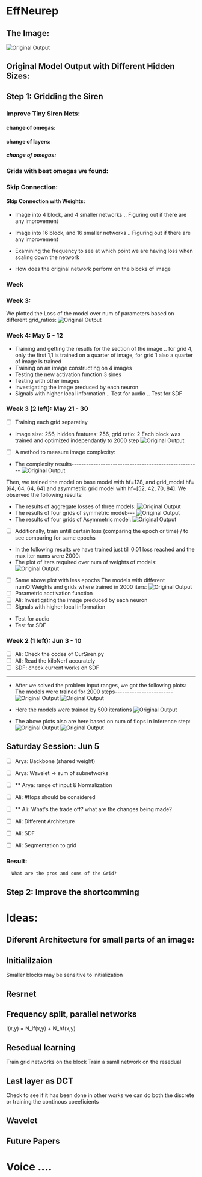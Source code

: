 # EffNeurep
## The Image:
![Original Output](./images/image.jpg?raw=true "Original Model")
## Original Model Output with Different Hidden Sizes:
<!-- picture: 256, hidden: 512, Total loss 0.000017, Total Trainable Params: 791043 -->
<!-- ![Original Output](./images/original_output(0).jpg?raw=true "Original Model") -->
<!-- picture: 256, hidden: 256, Total loss 0.000082, Total Trainable Params: 198915 -->
<!-- ![Original Output](./images/original_output.jpg?raw=true "Original Model") -->
<!-- picture: 256, hidden: 128, Total loss 0.000828, Total Trainable Params: 50307 -->
<!-- ![Original Output](./images/original_output(1).jpg?raw=true "Original Model") -->
<!-- picture: 256, hidden: 64, Total loss 0.006961, Total Trainable Params: 12867 -->
<!-- ![Original Output](./images/original_output(2).jpg?raw=true "Original Model") -->
<!-- picture: 256, hidden: 32, Total loss 0.039233, Total Trainable Params: 3363 -->
<!-- ![Original Output](./images/original_output(3).jpg?raw=true "Original Model") -->

## Step 1: Gridding the Siren
<!-- picture: 256, hidden: 128, Grid_ratio:2, Grid Total loss 0.0007812, Total Trainable Params: 51468 -->
<!-- ![Original Output](./images/grid_result1.jpg?raw=true "Original Model") -->
<!-- picture: 256, hidden: 96, Grid_ratio:2, Grid Total loss 0.000571, Total Trainable Params: 29388 -->
<!-- ![Original Output](./images/grid_result4.jpg?raw=true "Original Model") -->
<!-- picture: 256, hidden: 80, Grid_ratio:2, Grid Total loss 0.001055, Total Trainable Params: 20652 -->
<!-- ![Original Output](./images/grid_result5.jpg?raw=true "Original Model") -->
<!-- picture: 256, hidden: 64, Grid_ratio:2, Grid Total loss 0.001914, Total Trainable Params: 13452 -->
<!-- ![Original Output](./images/grid_result6.jpg?raw=true "Original Model") -->
<!-- picture: 256, hidden: 56, Grid_ratio:2, Grid Total loss 0.002929, Total Trainable Params: 10428 -->
<!-- ![Original Output](./images/grid_result7.jpg?raw=true "Original Model") -->
<!-- picture: 256, hidden: 48, Grid_ratio:2, Grid Total loss 0.004338, Total Trainable Params: 7788 -->
<!-- ![Original Output](./images/grid_result8.jpg?raw=true "Original Model") -->
<!-- picture: 256, hidden: 40, Grid_ratio:2, Grid Total loss 0.006983, Total Trainable Params: 5532 -->
<!-- ![Original Output](./images/grid_result9.jpg?raw=true "Original Model") -->
<!-- picture: 256, hidden: 32, Grid_ratio:2, Grid Total loss 0.011597, Total Trainable Params: 3660 -->
<!-- ![Original Output](./images/grid_result10.jpg?raw=true "Original Model") -->

<!-- picture: 256, hidden: 128, Grid_ratio:4, Grid Total loss 0.0002337, Total Trainable Params: 53808 -->
<!-- ![Original Output](./images/grid_result2.jpg?raw=true "Original Model") -->
<!-- picture: 256, hidden: 64, Grid_ratio:4, Grid Total loss 0.003049, Total Trainable Params: 14640 -->
<!-- ![Original Output](./images/grid_result11.jpg?raw=true "Original Model") -->

<!-- picture: 256, hidden: 128, Grid_ratio:8, Grid Total loss 0.000810, Total Trainable Params: 58560 -->
<!-- ![Original Output](./images/grid_result3.jpg?raw=true "Original Model") -->

### Improve Tiny Siren Nets:
#### change of omegas:
<!-- picture: 256, hidden: 32, Total loss 0.039233, Total Trainable Params: 3363 -->
<!-- ![Original Output](./images/original_output(3).jpg?raw=true "Original Model") -->

<!-- picture: 256, hidden: 32, outermost_linear: False, Total loss 0.051598, Total Trainable Params: 3363 -->
<!-- ![Original Output](./images/tiny_output.jpg?raw=true "Original Model") -->
<!-- picture: 256, hidden: 32, first_omega_0:60, hidden_omega:30, Total loss 0.055761, Total Trainable Params: 3363 -->
<!-- ![Original Output](./images/tiny_output3.jpg?raw=true "Original Model") -->
<!-- picture: 256, hidden: 32, first_omega_0:30, hidden_omega:60, Total loss 0.041092, Total Trainable Params: 3363 -->
<!-- ![Original Output](./images/tiny_output4.jpg?raw=true "Original Model") -->
<!-- picture: 256, hidden: 32, first_omega_0:30, hidden_omega:120, Total loss 0.040188, Total Trainable Params: 3363 -->
<!-- ![Original Output](./images/tiny_output5.jpg?raw=true "Original Model") -->
<!-- picture: 256, hidden: 32, first_omega_0:30, hidden_omega:240, Total loss 0.043150, Total Trainable Params: 3363 -->
<!-- ![Original Output](./images/tiny_output6.jpg?raw=true "Original Model") -->
<!-- picture: 256, hidden: 32, first_omega_0:20, hidden_omega:120, Total loss 0.042351, Total Trainable Params: 3363 -->
<!-- ![Original Output](./images/tiny_output7.jpg?raw=true "Original Model") -->
<!-- picture: 256, hidden: 32, first_omega_0:10, hidden_omega:120, Total loss 0.049642, Total Trainable Params: 3363 -->
<!-- ![Original Output](./images/tiny_output8.jpg?raw=true "Original Model") -->
#### change of layers:
<!-- picture: 256, layers:2, hidden: 40, Total loss 0.040570, Total Trainable Params: 3523 -->
<!-- ![Original Output](./images/tiny_output9.jpg?raw=true "Original Model") -->
<!-- picture: 256, layers:1, hidden: 56, Total loss 0.056993, Total Trainable Params: 3531 -->
<!-- ![Original Output](./images/tiny_output10.jpg?raw=true "Original Model") -->
<!-- picture: 256, layers:4, hidden: 28, Total loss 0.037657, Total Trainable Params: 3419 -->
<!-- ![Original Output](./images/tiny_output11.jpg?raw=true "Original Model") -->
<!-- picture: 256, layers:5, hidden: 25, Total loss 0.036021, Total Trainable Params: 3403 -->
<!-- ![Original Output](./images/tiny_output12.jpg?raw=true "Original Model") -->
<!-- picture: 256, layers:6, hidden: 23, Total loss 0.042324, Total Trainable Params: 3452 -->
<!-- 
![Original Output](./images/tiny_output13.jpg?raw=true "Original Model") -->
##### change of omegas:
<!-- picture: 256, layers:5, hidden:25, first_omega_0:30, hidden_omega:30, Total loss 0.036021, Total Trainable Params: 3403 -->
<!-- ![Original Output](./images/tiny_output12.jpg?raw=true "Original Model") -->
<!-- picture: 256, layers:5, hidden:25, first_omega_0:60, hidden_omega:30, Total loss 0.084523, Total Trainable Params: 3403 -->
<!-- ![Original Output](./images/tiny_output14.jpg?raw=true "Original Model") -->
<!-- picture: 256, layers:5, hidden:25, first_omega_0:30, hidden_omega:60, Total loss 0.033875, Total Trainable Params: 3403 -->
<!-- ![Original Output](./images/tiny_output15.jpg?raw=true "Original Model") -->
<!-- picture: 256, layers:5, hidden:25, first_omega_0:30, hidden_omega:90, Total loss 0.038705, Total Trainable Params: 3403 -->
<!-- ![Original Output](./images/tiny_output16.jpg?raw=true "Original Model") -->
<!-- picture: 256, layers:5, hidden:25, first_omega_0:20, hidden_omega:60, Total loss 0.036265, Total Trainable Params: 3403 -->
<!-- ![Original Output](./images/tiny_output17.jpg?raw=true "Original Model") -->
<!-- picture: 256, layers:5, hidden:25, first_omega_0:10, hidden_omega:60, Total loss 0.034360, Total Trainable Params: 3403 -->
<!-- ![Original Output](./images/tiny_output18.jpg?raw=true "Original Model") -->
<!-- picture: 256, layers:5, hidden:25, first_omega_0:5, hidden_omega:60, Total loss 0.044639, Total Trainable Params: 3403 -->
<!-- ![Original Output](./images/tiny_output19.jpg?raw=true "Original Model") -->
<!-- picture: 256, layers:5, hidden:25, first_omega_0:1, hidden_omega:60, Total loss 0.072873, Total Trainable Params: 3403 -->
<!-- ![Original Output](./images/tiny_output20.jpg?raw=true "Original Model") -->
<!-- picture: 256, hidden: 32, first_omega_0:300, Total loss 0.682163, Total Trainable Params: 3363 -->
<!-- ![Original Output](./images/tiny_output1.jpg?raw=true "Original Model") -->
<!-- picture: 256, hidden: 32, first_omega_0:300, hidden_omega:300, Total loss 0.957278, Total Trainable Params: 3363 -->
<!-- ![Original Output](./images/tiny_output2.jpg?raw=true "Original Model") -->

### Grids with best omegas we found:
<!-- picture: 256, gird:2, layers:5, hidden:100, first_omega_0:30, hidden_omega:60, Total loss 0.000187, Total Trainable Params: 52212 -->
<!-- ![Original Output](./images/grid_result12.jpg?raw=true "Original Model") -->
<!-- picture: 256, gird:2, layers:5, hidden:50, first_omega_0:30, hidden_omega:60, Total loss 0.001837, Total Trainable Params: 13612 -->
<!-- ![Original Output](./images/grid_result13.jpg?raw=true "Original Model") -->

### Skip Connection:
<!-- picture: 256, hidden: 128, Total loss 0.003690, Total Trainable Params: 50307 -->
<!-- ![Original Output](./images/skip_model.jpg?raw=true "Original Model") -->
#### Skip Connection with Weights:
<!-- picture: 256, hidden: 256, Total loss 0.000167, Total Trainable Params: 199427 -->
<!-- ![Original Output](./images/skip_model2.jpg?raw=true "Original Model") -->
<!-- picture: 256, hidden: 128, Total loss 0.001049, Total Trainable Params: 50563 -->
<!-- ![Original Output](./images/skip_model1.jpg?raw=true "Original Model") -->
<!-- picture: 256, hidden: 64, Total loss 0.007480, Total Trainable Params: 12995 -->
<!-- ![Original Output](./images/skip_model3.jpg?raw=true "Original Model") -->
<!-- picture: 256, hidden: 32, Total loss 0.037725, Total Trainable Params: 3427 -->
<!-- ![Original Output](./images/skip_model4.jpg?raw=true "Original Model") -->

* Image into 4 block, and 4 smaller networks
.. Figuring out if there are any improvement
* Image into 16 block, and 16 smaller networks
.. Figuring out if there are any improvement
* Examining the frequency to see at which point we are having loss when scaling down the network


* How does the original network perform on the blocks of image
### Week 
### Week 3:
We plotted the Loss of the model over num of parameters based on different grid_ratios:
![Original Output](./images/plot_nparams_loss.jpg?raw=true "Plot")
### Week 4: May 5 - 12
* Training and getting the resutls for the section of the image
.. for grid 4, only the first 1,1 is trained on a quarter of image, for grid 1 also a quarter of image is trained
* Training on an image constructing on 4 images
* Testing the new activation function 3 sines
* Testing with other images
* Investigating the image preduced by each neuron
* Signals with higher local information
.. Test for audio
.. Test for SDF

### Week 3 (2 left): May 21 - 30
- [ ] Training each grid separatley
* Image size: 256, hidden features: 256, grid ratio: 2
  Each block was trained and optimized independantly to 2000 step
![Original Output](./images/seperately_trained_image_256_hidden_256_grid_2.jpg?raw=true "Plot")
- [ ] A method to measure image complexity:
* The complexity results-----------------------------------------------------
![Original Output](./images/complexity_results_on_astornaut.jpg?raw=true "Plot")

Then, we trained the model on base model with hf=128, and grid_model hf=[64, 64, 64, 64] and asymmetric grid model with hf=[52, 42, 70, 84]. We observed the following results:
* The results of aggregate losses of three models:
![Original Output](./images/plot_aggregate_loss_iters_gridded_and_base_models.jpg?raw=true "Plot")
* The results of four grids of symmetric model:---
![Original Output](./images/plot_loss_iters_symmetric_gridded_model.jpg?raw=true "Plot")
* The results of four grids of Asymmetric model:
![Original Output](./images/plot_loss_iters_asymmetric_gridded_model.jpg?raw=true "Plot")
- [ ] Additionally, train untill certain loss (comparing the epoch or time) / to see comparing for same epochs
* In the following results we have trained just till 0.01 loss reached and the max iter nums were 2000:
* The plot of iters required over num of weights of models:
![Original Output](./images/plot_iters_params_iters_to_loss_0_01.jpg?raw=true "Plot")

- [ ] Same above plot with less epochs 
The models with different numOfWeights and grids where trained in 2000 iters:
![Original Output](./images/plot_loss_2000_params_loss.jpg?raw=true "Plot")
- [ ] Parametric acctivation function
- [ ] Ali: Investigating the image preduced by each neuron
- [ ] Signals with higher local information
* Test for audio
* Test for SDF
### Week 2 (1 left): Jun 3 - 10
- [ ] Ali: Check the codes of OurSiren.py
- [ ] All: Read the kiloNerf accurately
- [ ] SDF: check current works on SDF
---------------------------------------------
* After we solved the problem input ranges, we got the following plots: The models were trained for 2000 steps------------------------
![Original Output](./images/plot_gridded_models_loss_params_2000.jpg?raw=true "Plot")
![Original Output](./images/plot_gridded_models_Iters_params.jpg?raw=true "Plot")

* Here the models were trained by 500 iterations
![Original Output](./images/plot_gridded_models_Iters_loss_500Iters.jpg?raw=true "Plot")

* The above plots also are here based on num of flops in inference step:
![Original Output](./images/plot_gridded_models_loss_flops_2000_Iters.jpg?raw=true "Plot")
![Original Output](./images/plot_gridded_models_Iters_flops.jpg?raw=true "Plot")
## Saturday Session: Jun 5
- [ ] Arya: Backbone (shared weight)
- [ ] Arya: Wavelet -> sum of subnetworks
- [ ] ** Arya: range of input & Normalization

- [ ] Ali: #flops should be considered
- [ ] ** Ali: What's the trade off? what are the changes being made?
- [ ] Ali: Different Architeture
- [ ] Ali: SDF
- [ ] Ali: Segmentation to grid


### Result:
      What are the pros and cons of the Grid?
      
## Step 2: Improve the shortcomming


# Ideas:




## Diferent Architecture for small parts of an image:
## Initialilzaion
Smaller blocks may be sensitive to initialization
## Resrnet


## Frequency split, parallel networks
I(x,y) = N_lf(x,y) + N_hf(x,y)

## Resedual learning
Train grid networks on the block
Train a samll network on the resedual 

## Last layer as DCT 
Check to see if it has been done in other works
we can do both the discrete or training the continous coeeficients

## Wavelet

## Future Papers
# Voice ....

